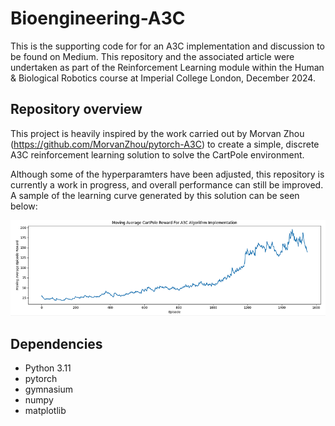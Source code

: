 # Bioengineering-A3C
This is the supporting code for for an A3C implementation and discussion to be found on Medium. This repository and the associated article were undertaken as part of the Reinforcement Learning module within the Human & Biological Robotics course at Imperial College London, December 2024. 

## Repository overview
This project is heavily inspired by the work carried out by Morvan Zhou (https://github.com/MorvanZhou/pytorch-A3C) to create a simple, discrete A3C reinforcement learning solution to solve the CartPole environment. 

Although some of the hyperparamters have been adjusted, this repository is currently a work in progress, and overall performance can still be improved. A sample of the learning curve generated by this solution can be seen below:

![image](./data/learninggraph.png)

## Dependencies
- Python 3.11
- pytorch
- gymnasium
- numpy
- matplotlib
